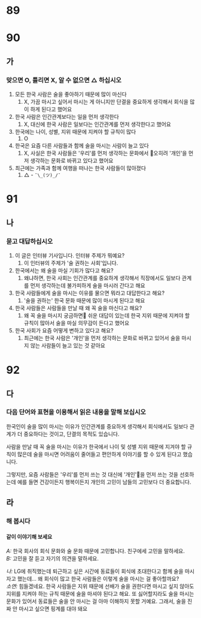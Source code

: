 # 89
# 90
## 가 
### 맞으면 O, 틀리면 X, 알 수 없으면 △ 하십시오
1. 모든 한국 사람은 술을 좋아하기 때문에 많이 마신다
	1. X, 가끔 마시고 싶어서 마시는 게 아니지만 단결을 중요하게 생각해서 회식을 많이 하게 된다고 했어요 
2. 한국 사람은 인간관계보다는 일을 먼저 생각한다
	1. X, 대신에 한국 사람은 일보다는 인간관계를 먼저 생각한다고 했어요
3. 한국에는 나이, 성별, 지위 때문에 지켜야 할 규칙이 많다
	1. O
4. 한국은 요즘 다른 사람들과 함께 술을 마시는 사람이 늘고 있다
	1. X, 사실은 한국 사람들은 '우리'를 먼저 생각하는 문화에서 오히려 '개인'을 먼저 생각하는 문화로 바뀌고 있다고 했어요
5. 최근에는 가족과 함께 여행을 떠나는 한국 사람들이 많아졌다
	1. △ - `¯\_(ツ)_/¯`
# 91
## 나
### 묻고 대답하십시오
1. 이 글은 인터뷰 기사입니다. 인터뷰 주제가 뭐예요?
	1. 이 인터뷰의 주제가 '술 권하는 사회'입니다.
2. 한국에서는 왜 술을 마실 기회가 많다고 해요?
	1. 왜냐하면, 한국 사회는 인간관계를 중요하게 생각해서 직장에서도 일보다 관계를 먼저 생각하는데 불가피하게 술을 마시러 간다고 해요
3. 한국 사람들에게 술을 마시는 이유를 물으면 뭐라고 대답한다고 해요?
	1. '술을 권하는' 한국 문화 때문에 많이 마시게 된다고 해요
4. 한국 사람들은 사람들을 만날 때 왜 꼭 술을 마신다고 해요?
	1. 왜 꼭 술을 마시지 궁금하면 쉬운 대답이 있는데 한국 지위 때문에 지켜야 할 규칙이 많아서 술을 마실 의무감이 든다고 했어요
5. 한국 사회가 요즘 어떻게 변하고 있다고 해요?
	1. 최근에는 한국 사람은 '개인'을 먼저 생각하는 문화로 바뀌고 있어서 술을 마시지 않는 사람들이 늘고 있는 것 같아요
# 92
## 다
### 다음 단어와 표현을 이용해서 읽은 내용을 말해 보십시오

[](./92-다.png)
한국인이 술을 많이 마시는 이유가 인간관계를 중요하게 생각해서 회식에서도 일보다 관계가 더 중요하다는 것이고, 단결의 목적도 있습니다.

사람을 만날 때 꼭 술을 마시는 이유가 한국에서 나이 및 성별 지위 때문에 지겨야 할 규칙이 많은데 술을 마시면 어려움이 줄어들고 편안하게 이야기를 할 수 있게 된다고 했습니다.

그렇지만, 요즘 사람들은 '우리'를 먼저 쓰는 것 대신에 '개인'을 먼저 쓰는 것을 선호하는데 예를 들면 건강이든지 행복이든지 개인의 고민이 남들의 고민보다 더 중요합니다.

## 라
### 해 봅시다
#### 같이 이야기해 보세요
*A:* 한국 회사의 회식 문화와 술 문화 때문에 고민합니다. 친구에세 고민을 말하세요.<br>
*B:* 고민을 잘 듣고 자기의 의견을 말하세요.

*나:* LG에 취직했는데 퇴근하고 싶은 시간에 동료들이 회식에 초대한다고 함께 술을 마시자고 했는데... 왜 회식이 많고 한국 사람들은 이렇게 술을 마시는 걸 좋아할까요?<br>
*소연:* 힘들겠네요. 한국 사람들은 지위 때문에 선배가 술을 권한다면 마시고 싶지 않아도 지위를 지켜야 하는 규칙 때문에 술을 마셔야 된다고 해요. 또 싫어할지라도 술을 마시는 문화가 있어서 동료들은 술을 안 마시는 걸 아마 이해하지 못할 거예요. 그래서, 술을 진짜 안 마시고 싶으면 핑계를 대야 돼요